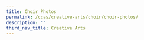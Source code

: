 ```yaml
---
title: Choir Photos
permalink: /ccas/creative-arts/choir/choir-photos/
description: ""
third_nav_title: Creative Arts
---
```

